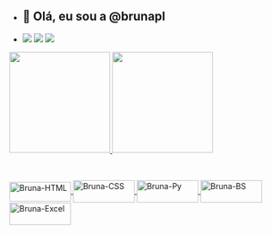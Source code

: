 - ## 👋 Olá, eu sou a @brunapl
- <div>
    <a href="https://instagram.com/_brunapl" target="_blank"><img src="https://img.shields.io/badge/Instagram-E4405F?style=for-the-badge&logo=instagram&logoColor=white" target="_blank"></a>
    <a href="https://linkedin.com/in/bruna-lima-0898a9221/" target="_blank"><img src="https://img.shields.io/badge/LinkedIn-0077B5?style=for-the-badge&logo=linkedin&logoColor=white"></a>
    <a href="mailto:bruninhapereira05@gmail.com"><img src="https://img.shields.io/badge/Gmail-D14836?style=for-the-badge&logo=gmail&logoColor=white"></a>
  </div>
  
<div>
  <a href="//github.com/brunapl">
  <img height="180em" src="https://github-readme-stats.vercel.app/api?username=brunapl&show_icons=true&theme=dracula&include_all_commits=true&count_private=true"/>
  <img height="180em" src="https://github-readme-stats.vercel.app/api/top-langs/?username=brunapl&layout=compact&langs_count=16&theme=dracula"/>
</div>

 ## 
 
<div style="display: inline_block"><br>
<img align="center" alt="Bruna-HTML" height="35" width="110" <img src="https://img.shields.io/badge/HTML5-E34F26?style=for-the-badge&logo=html5&logoColor=white">
<img align="center" alt="Bruna-CSS" height="40" width="110" <img src="https://img.shields.io/badge/CSS3-1572B6?style=for-the-badge&logo=css3&logoColor=white">
<img align="center" alt="Bruna-Py" height="40" width="110"  <img src="https://img.shields.io/badge/Python-3776AB?style=for-the-badge&logo=python&logoColor=white">
<img align="center" alt="Bruna-BS" height="40" width="110" <img src="https://img.shields.io/badge/JavaScript-F7DF1E?style=for-the-badge&logo=javascript&logoColor=black">
<img align="center" alt="Bruna-Excel" height="40" width="110" <img src="https://img.shields.io/badge/Microsoft_Excel-217346?style=for-the-badge&logo=microsoft-excel&logoColor=white">         
</div>

